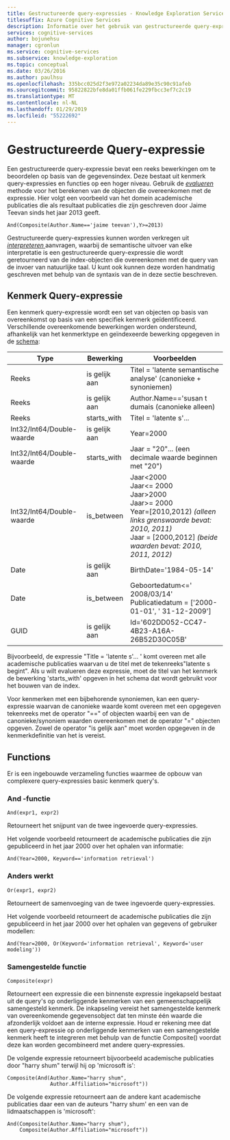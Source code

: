 ```yaml
---
title: Gestructureerde query-expressies - Knowledge Exploration Service API
titlesuffix: Azure Cognitive Services
description: Informatie over het gebruik van gestructureerde query-expressies in de Knowledge Exploration Service KES () API.
services: cognitive-services
author: bojunehsu
manager: cgronlun
ms.service: cognitive-services
ms.subservice: knowledge-exploration
ms.topic: conceptual
ms.date: 03/26/2016
ms.author: paulhsu
ms.openlocfilehash: 335bcc025d2f3e972a02234da89e35c90c91afeb
ms.sourcegitcommit: 95822822bfe8da01ffb061fe229fbcc3ef7c2c19
ms.translationtype: MT
ms.contentlocale: nl-NL
ms.lasthandoff: 01/29/2019
ms.locfileid: "55222692"
---
```

# <a name="structured-query-expression"></a>Gestructureerde Query-expressie

Een gestructureerde query-expressie bevat een reeks bewerkingen om te beoordelen op basis van de gegevensindex.  Deze bestaat uit kenmerk query-expressies en functies op een hoger niveau.  Gebruik de [ *evalueren* ](evaluateMethod.md) methode voor het berekenen van de objecten die overeenkomen met de expressie.  Hier volgt een voorbeeld van het domein academische publicaties die als resultaat publicaties die zijn geschreven door Jaime Teevan sinds het jaar 2013 geeft.

`And(Composite(Author.Name=='jaime teevan'),Y>=2013)`

Gestructureerde query-expressies kunnen worden verkregen uit [ *interpreteren* ](interpretMethod.md) aanvragen, waarbij de semantische uitvoer van elke interpretatie is een gestructureerde query-expressie die wordt geretourneerd van de index-objecten die overeenkomen met de query van de invoer van natuurlijke taal.  U kunt ook kunnen deze worden handmatig geschreven met behulp van de syntaxis van de in deze sectie beschreven.

## <a name="attribute-query-expression"></a>Kenmerk Query-expressie

Een kenmerk query-expressie wordt een set van objecten op basis van overeenkomst op basis van een specifiek kenmerk geïdentificeerd.  Verschillende overeenkomende bewerkingen worden ondersteund, afhankelijk van het kenmerktype en geïndexeerde bewerking opgegeven in de [schema](SchemaFormat.md):

| Type | Bewerking | Voorbeelden |
|------|-------------|------------|
| Reeks | is gelijk aan | Titel = 'latente semantische analyse' (canonieke + synoniemen) |
| Reeks | is gelijk aan | Author.Name=='susan t dumais (canonieke alleen)|
| Reeks | starts_with | Titel = 'latente s'... |
| Int32/Int64/Double-waarde | is gelijk aan | Year=2000 |
| Int32/Int64/Double-waarde | starts_with | Jaar = "20"... (een decimale waarde beginnen met "20") |
| Int32/Int64/Double-waarde | is_between | Jaar&lt;2000 <br/> Jaar&lt;= 2000 <br/> Jaar&gt;2000 <br/> Jaar&gt;= 2000 <br/> Year=[2010,2012) *(alleen links grenswaarde bevat: 2010, 2011)* <br/> Jaar = [2000,2012] *(beide waarden bevat: 2010, 2011, 2012)* |
| Date | is gelijk aan | BirthDate='1984-05-14' |
| Date | is_between | Geboortedatum&lt;=' 2008/03/14' <br/> Publicatiedatum = ['2000-01-01', ' 31-12-2009'] |
| GUID | is gelijk aan | Id='602DD052-CC47-4B23-A16A-26B52D30C05B' |


Bijvoorbeeld, de expressie "Title = 'latente s'... ' komt overeen met alle academische publicaties waarvan u de titel met de tekenreeks"latente s begint".  Als u wilt evalueren deze expressie, moet de titel van het kenmerk de bewerking 'starts_with' opgeven in het schema dat wordt gebruikt voor het bouwen van de index.

Voor kenmerken met een bijbehorende synoniemen, kan een query-expressie waarvan de canonieke waarde komt overeen met een opgegeven tekenreeks met de operator "==" of objecten waarbij een van de canonieke/synoniem waarden overeenkomen met de operator "=" objecten opgeven.  Zowel de operator "is gelijk aan" moet worden opgegeven in de kenmerkdefinitie van het is vereist.


## <a name="functions"></a>Functions

Er is een ingebouwde verzameling functies waarmee de opbouw van complexere query-expressies basic kenmerk query's.

### <a name="and-function"></a>And -functie

`And(expr1, expr2)`

Retourneert het snijpunt van de twee ingevoerde query-expressies.

Het volgende voorbeeld retourneert de academische publicaties die zijn gepubliceerd in het jaar 2000 over het ophalen van informatie:

`And(Year=2000, Keyword=='information retrieval')`

### <a name="or-function"></a>Anders werkt

`Or(expr1, expr2)`

Retourneert de samenvoeging van de twee ingevoerde query-expressies.

Het volgende voorbeeld retourneert de academische publicaties die zijn gepubliceerd in het jaar 2000 over het ophalen van gegevens of gebruiker modellen:

`And(Year=2000, Or(Keyword='information retrieval', Keyword='user modeling'))`

### <a name="composite-function"></a>Samengestelde functie

`Composite(expr)`

Retourneert een expressie die een binnenste expressie ingekapseld bestaat uit de query's op onderliggende kenmerken van een gemeenschappelijk samengesteld kenmerk.  De inkapseling vereist het samengestelde kenmerk van overeenkomende gegevensobject dat ten minste één waarde die afzonderlijk voldoet aan de interne expressie.  Houd er rekening mee dat een query-expressie op onderliggende kenmerken van een samengestelde kenmerk heeft te integreren met behulp van de functie Composite() voordat deze kan worden gecombineerd met andere query-expressies.

De volgende expressie retourneert bijvoorbeeld academische publicaties door "harry shum" terwijl hij op 'microsoft is':

```
Composite(And(Author.Name="harry shum", 
              Author.Affiliation="microsoft"))
```

De volgende expressie retourneert aan de andere kant academische publicaties daar een van de auteurs "harry shum' en een van de lidmaatschappen is 'microsoft':

```
And(Composite(Author.Name="harry shum"), 
    Composite(Author.Affiliation="microsoft"))
```

